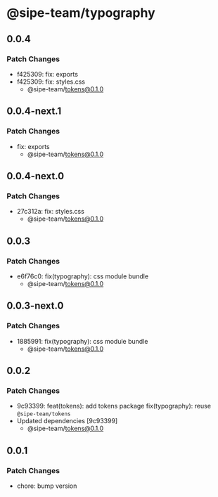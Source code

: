 # @sipe-team/typography

## 0.0.4

### Patch Changes

- f425309: fix: exports
- f425309: fix: styles.css
  - @sipe-team/tokens@0.1.0

## 0.0.4-next.1

### Patch Changes

- fix: exports
  - @sipe-team/tokens@0.1.0

## 0.0.4-next.0

### Patch Changes

- 27c312a: fix: styles.css
  - @sipe-team/tokens@0.1.0

## 0.0.3

### Patch Changes

- e6f76c0: fix(typography): css module bundle
  - @sipe-team/tokens@0.1.0

## 0.0.3-next.0

### Patch Changes

- 1885991: fix(typography): css module bundle
  - @sipe-team/tokens@0.1.0

## 0.0.2

### Patch Changes

- 9c93399: feat(tokens): add tokens package
  fix(typography): reuse `@sipe-team/tokens`
- Updated dependencies [9c93399]
  - @sipe-team/tokens@0.1.0

## 0.0.1

### Patch Changes

- chore: bump version
